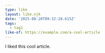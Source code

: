 ```yaml
---
type: like
layout: like.njk
date: '2025-08-20T09:32:28.615Z'
tags:
  - tag1
like-of: https://example.com/a-cool-article
---
```


I liked this cool article.
